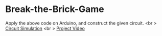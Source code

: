 # Break-the-Brick-Game
Apply the above code on Arduino, and construct the given circuit. <br \>
[Circuit Simulation](https://circuits.io/circuits/1679988-techkriti) <br \>
[Project Video](https://www.youtube.com/watch?v=jwBdkxGrlbE)
